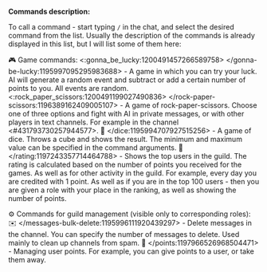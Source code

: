 **Commands description:**

To call a command - start typing `/` in the chat, and select the desired command from the list. Usually the description of the commands is already displayed in this list, but I will list some of them here:

:video_game: Game commands:
<:gonna_be_lucky:1200491457266589758> </gonna-be-lucky:1195997095295983688> - A game in which you can try your luck. AI will generate a random event and subtract or add a certain number of points to you. All events are random.
<:rock_paper_scissors:1200491199027490836> </rock-paper-scissors:1196389162409005107> - A game of rock-paper-scissors. Choose one of three options and fight with AI in private messages, or with other players in text channels. For example in the channel <#431793730257944577>.
:game_die: </dice:1195994707927515256> - A game of dice. Throws a cube and shows the result. The minimum and maximum value can be specified in the command arguments.
:scroll: </rating:1197243357714464788> - Shows the top users in the guild. The rating is calculated based on the number of points you received for the games. As well as for other activity in the guild. For example, every day you are credited with 1 point. As well as if you are in the top 100 users - then you are given a role with your place in the ranking, as well as showing the number of points.

:gear: Commands for guild management (visible only to corresponding roles):
:envelope: </messages-bulk-delete:1195996111920439297> - Delete messages in the channel. You can specify the number of messages to delete. Used mainly to clean up channels from spam.
:abacus: </points:1197966526968504471> - Managing user points. For example, you can give points to a user, or take them away.